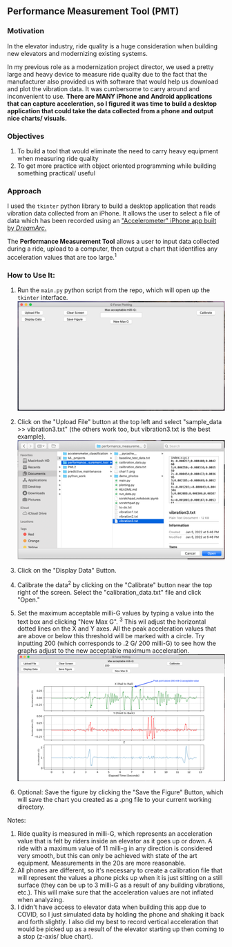 ## Performance Measurement Tool (PMT)

### Motivation
In the elevator industry, ride quality is a huge consideration when building new elevators and modernizing existing systems.

In my previous role as a modernization project director, we used a pretty large and heavy device to measure ride quality due to the fact that the manufacturer also provided us with software that would help us download and plot the vibration data. It was cumbersome to carry around and inconvenient to use. **There are MANY iPhone and Android applications that can capture acceleration, so I figured it was time to build a desktop application that could take the data collected from a phone and output nice charts/ visuals.**

### Objectives

1. To build a tool that would eliminate the need to carry heavy equipment when measuring ride quality
2. To get more practice with object oriented programming while building something practical/ useful

### Approach
I used the `tkinter` python library to build a desktop application that reads vibration data collected from an iPhone. It allows the user to select a file of data which has been recorded using an ["Accelerometer" iPhone app built by *DreamArc*.](https://appadvice.com/app/accelerometer/499629589)

The **Performance Measurement Tool** allows a user to input data collected during a ride, upload to a computer, then output a chart that identifies any acceleration values that are too large.<sup>1</sup>

### How to Use It:
1. Run the `main.py` python script from the repo, which will open up the `tkinter` interface.
![Main Opening Screen](./demo_photos/main.png)

2. Click on the "Upload File" button at the top left and select "sample_data >> vibration3.txt" (the others work too, but vibration3.txt is the best example).
![Select a File](./demo_photos/file.png)

3. Click on the "Display Data" Button.

4. Calibrate the data<sup>2</sup> by clicking on the "Calibrate" button near the top right of the screen. Select the "calibration_data.txt" file and click "Open."

5. Set the maximum acceptable milli-G values by typing a value into the text box and clicking "New Max G". <sup>3</sup> This wil adjust the horizontal dotted lines on the X and Y axes. All the peak acceleration values that are above or below this threshold will be marked with a circle. Try inputting 200 (which corresponds to .2 G/ 200 milli-G) to see how the graphs adjust to the new acceptable maximum acceleration.
![Final Screen](./demo_photos/peaks.png)

6. Optional: Save the figure by clicking the "Save the Figure" Button, which will save the chart you created as a .png file to your current working directory.


Notes:
1. Ride quality is measured in milli-G, which represents an acceleration value that is felt by riders inside an elevator as it goes up or down. A ride with a maximum value of 11 milli-g in any direction is considered very smooth, but this can only be achieved with state of the art equipment. Measurements in the 20s are more reasonable.
2. All phones are different, so it's necessary to create a calibration file that will represent the values a phone picks up when it is just sitting on a still surface (they can be up to 3 milli-G as a result of any building vibrations, etc.). This will make sure that the acceleration values are not inflated when analyzing.
3. I didn't have access to elevator data when building this app due to COVID, so I just simulated data by holding the phone and shaking it back and forth slightly. I also did my best to record vertical acceleration that would be picked up as a result of the elevator starting up then coming to a stop (z-axis/ blue chart).
